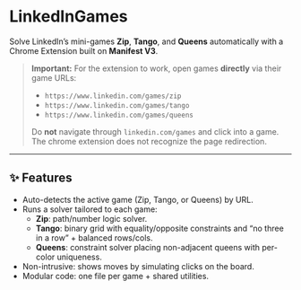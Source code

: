 # LinkedInGames

Solve LinkedIn’s mini-games **Zip**, **Tango**, and **Queens** automatically with a Chrome Extension built on **Manifest V3**.

> **Important:** For the extension to work, open games **directly** via their game URLs:
>
> - `https://www.linkedin.com/games/zip`
> - `https://www.linkedin.com/games/tango`
> - `https://www.linkedin.com/games/queens`
>
> Do **not** navigate through `linkedin.com/games` and click into a game. The chrome extension does not recognize the page redirection.

---

## ✨ Features

- Auto-detects the active game (Zip, Tango, or Queens) by URL.
- Runs a solver tailored to each game:
  - **Zip**: path/number logic solver.
  - **Tango**: binary grid with equality/opposite constraints and “no three in a row” + balanced rows/cols.
  - **Queens**: constraint solver placing non-adjacent queens with per-color uniqueness.
- Non-intrusive: shows moves by simulating clicks on the board.
- Modular code: one file per game + shared utilities.
